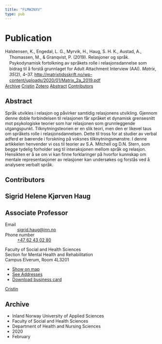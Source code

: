 ```yaml
---
title: "FLMW2NXV"
type: pub
---
```

<h1>Publication</h1>
<article id="csl-bib-container-FLMW2NXV" class="csl-bib-container">
  <div class="csl-bib-body" style="line-height: 1.35; padding-left: 1em; text-indent:-1em;">
  <div class="csl-entry">Halstensen, K., Engedal, L. G., Myrvik, H., Haug, S. H. K., Austad, A., Thomassen, M., &amp; Granqvist, P. (2019). Relasjoner og spr&#xE5;k. Psykodynamisk fortolkning av spr&#xE5;kets rolle i relasjonsdannelse som bidrag til &#xE5; forst&#xE5; grunnlaget for Adult Attachment Interview (AAI). <i>Matrix</i>, <i>35</i>(2), 4&#x2013;37. <a href="http://matrixtidsskrift.no/wp-content/uploads/2020/01/Matrix_2a_2019.pdf">http://matrixtidsskrift.no/wp-content/uploads/2020/01/Matrix_2a_2019.pdf</a></div>
</div>
  <div class="csl-bib-buttons">
    <a href="#taxonomy-article-FLMW2NXV" class="csl-bib-button">Archive</a>
    <a href="https://app.cristin.no/results/show.jsf?id=1791234" alt="Cristin URL" class="csl-bib-button">Cristin</a>
    <a href="http://zotero.org/groups/5402882/items/FLMW2NXV" alt="Zotero URL" class="csl-bib-button">Zotero</a>
    <a href="#abstract-article-FLMW2NXV" class="csl-bib-button">Abstract</a>
    <a href="#contributors-article-FLMW2NXV" class="csl-bib-button">Contributors</a>
  </div>
  <div id="csl-bib-meta-container-FLMW2NXV"></div>
</article>
<div id="csl-bib-meta-FLMW2NXV" class="csl-bib-meta">
  <article id="abstract-article-FLMW2NXV" class="abstract-article">
    <h1>Abstract</h1>
    Språk utvikles i relasjon og påvirker samtidig relasjonens utvikling. Gjennom denne doble forbindelsen til relasjonen får språket et dynamisk grensesnitt mot psykologiske teorier som har relasjonen som grunnleggende utgangspunkt. Tilknytningsteorien er en slik teori, men den er likevel taus om språkets rolle i relasjonsdannelsen. Dette til tross for at studier av verbal adferd er bærende i forskning på voksnes tilknytningsmønstre. I denne artikkelen henvender vi oss til teorier av S.A. Mitchell og D.N. Stern, som begge tydelig forholder seg til interaksjonen mellom språk og relasjon. Hensikten er å se om vi kan finne forklaringer på hvorfor kunnskap om mentale representasjoner av relasjoner kan undersøkes og forstås ved å analysere verbalt språk.
  </article>
  <article id="contributors-article-FLMW2NXV" class="contributors-article">
    <h1>Contributors</h1>
    <div class="personas"> <div class="vrtx-hinn-person-card"> <div class="photo"> <i class="lar la-user-circle missing-person"></i> </div> <div class="info"> <hgroup><h1>Sigrid Helene Kjørven Haug</h1> <h2>Associate Professor</h2> </hgroup><dl> <dt>Email</dt> <dd> <a href="mailto:sigrid.haug@inn.no">sigrid.haug@inn.no</a> </dd> <dt>Phone number</dt> <dd><a href="tel:+4762430280"> +47 62 43 02 80 </a></dd> </dl> <p> Faculty of Social and Health Sciences<br> Section for Mental Health and Rehabilitation<br> Campus Elverum, Room 4L3201 </p> <ul class="vrtx-hinn-links"> <li><a href="https://www.google.com/maps?q=60.88177,11.53669">Show on map</a></li> <li><a href="https://www.inn.no/english/find-an-employee/sigrid-haug.html#vrtx-hinn-addresses">See Addresses</a></li> <li><a href="https://www.inn.no/english/find-an-employee/sigrid-haug.html?vrtx=vcf">Download business card</a></li> </ul> </div> </div> <a href="https://app.cristin.no/persons/show.jsf?id=414155" alt="Cristin URL" class="personas-cristin">Cristin</a> </div>
  </article>
  <article id="taxonomy-article-FLMW2NXV" class="taxonomy-article">
    <h1>Archive</h1>
    <ul>
      <li>Inland Norway University of Applied Sciences</li>
      <li>Faculty of Social and Health Sciences</li>
      <li>Department of Health and Nursing Sciences</li>
      <li>2020</li>
      <li>February</li>
    </ul>
  </article>
</div>
